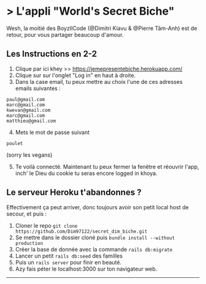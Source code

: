 # > L'appli "World's Secret Biche"

Wesh, la moitié des BoyzIICode (@Dimitri Kiavu & @Pierre Tâm-Anh) est de retour, pour vous partager beaucoup d'amour. 


## Les Instructions en 2-2

1) Clique par ici khey >> https://jemepresentebiche.herokuapp.com/
2) Clique sur sur l'onglet "Log in" en haut à droite. 
3) Dans la case email, tu peux mettre au choix l'une de ces adresses emails suivantes :


```
paul@gmail.com
marc@gmail.com
kwevan@gmail.com
marc@gmail.com
matthieu@gmail.com
``` 

4) Mets le mot de passe suivant 

```
poulet 
```
(sorry les vegans)

5) Te voilà connecté. Maintenant tu peux fermer la fenêtre et réouvrir l'app, inch' le Dieu du cookie tu seras encore logged in khoya.


## Le serveur Heroku t'abandonnes ?

Effectivement ça peut arriver, donc toujours avoir son petit local host de secour, et puis :

1) Cloner le repo ```git clone https://github.com/Dim97122/secret_dim_biche.git```
2) Se mettre dans le dossier cloné puis ```bundle install --without production``` 
3) Créer la base de donnée avec la commande ```rails db:migrate```
4) Lancer un petit ```rails db:seed``` des familles
5) Puis un ```rails server``` pour finir en beauté.
6) Azy fais péter le localhost:3000 sur ton navigateur web. 

***

